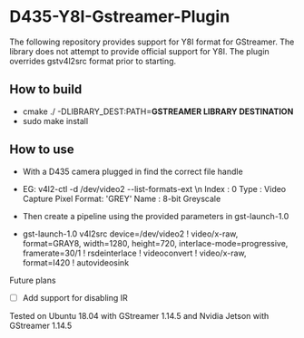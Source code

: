 # D435-Y8I-Gstreamer-Plugin


The following repository provides support for Y8I format for GStreamer. The library does not attempt to provide official support for Y8I. The plugin overrides gstv4l2src format prior to starting. 


## How to build

- cmake ./ -DLIBRARY_DEST:PATH=**GSTREAMER LIBRARY DESTINATION**
- sudo make install

## How to use

- With a D435 camera plugged in find the correct file handle
- EG: v4l2-ctl -d /dev/video2 --list-formats-ext \n
      Index       : 0
      Type        : Video Capture
      Pixel Format: 'GREY'
      Name        : 8-bit Greyscale

- Then create a pipeline using the provided parameters in gst-launch-1.0

- gst-launch-1.0 v4l2src device=/dev/video2 ! video/x-raw, format=GRAY8, width=1280, height=720, interlace-mode=progressive, framerate=30/1 ! rsdeinterlace ! videoconvert ! video/x-raw, format=I420 ! autovideosink

Future plans
- [ ] Add support for disabling IR


Tested on Ubuntu 18.04 with GStreamer 1.14.5 and Nvidia Jetson with GStreamer 1.14.5




